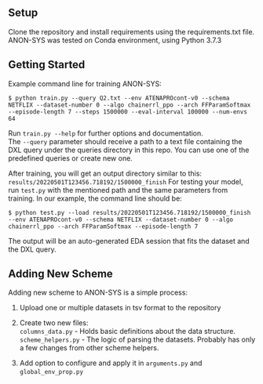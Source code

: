 ## Setup
Clone the repository and install requirements using the requirements.txt file.
</br> 
ANON-SYS was tested on Conda environment, using Python 3.7.3

## Getting Started
Example command line for training ANON-SYS:
```
$ python train.py --query Q2.txt --env ATENAPROcont-v0 --schema NETFLIX --dataset-number 0 --algo chainerrl_ppo --arch FFParamSoftmax --episode-length 7 --steps 1500000 --eval-interval 100000 --num-envs 64
```
Run `train.py --help` for further options and documentation. <br/>
The `--query` parameter should receive a path to a text file containing the DXL query under the queries directory in this repo.
You can use one of the predefined queries or create new one.

After training, you will get an output directory similar to this: `results/20220501T123456.718192/1500000_finish`
For testing your model, run `test.py` with the mentioned path and the same parameters from training.
In our example, the command line should be:
```
$ python test.py --load results/20220501T123456.718192/1500000_finish --env ATENAPROcont-v0 --schema NETFLIX --dataset-number 0 --algo chainerrl_ppo --arch FFParamSoftmax --episode-length 7
``` 
The output will be an auto-generated EDA session that fits the dataset and the DXL query.

## Adding New Scheme
Adding new scheme to ANON-SYS is a simple process:
1. Upload one or multiple datasets in tsv format to the repository
2. <p>Create two new files:<br/>
    <code>columns_data.py</code> - Holds basic definitions about the data structure.<br/>
    <code>scheme_helpers.py</code> - The logic of parsing the datasets. Probably has only a few changes from other scheme helpers.
    </p>
3. Add option to configure and apply it in `arguments.py` and `global_env_prop.py` 

 


